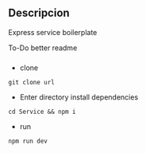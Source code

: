 

## Descripcion

Express service boilerplate

To-Do better readme


### 

* clone
```
git clone url
```
* Enter directory install dependencies

```
cd Service && npm i
```

* run

```
npm run dev
```
